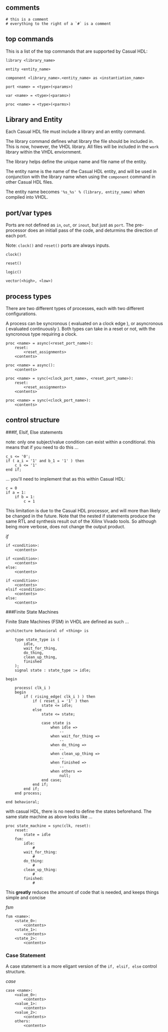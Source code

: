
## comments

    # this is a comment
    # everything to the right of a `#` is a comment


## top commands

This is a list of the top commands that are supported by Casual HDL:

    library <library_name>

    entity <entity_name>

    component <library_name>.<entity_name> as <instantiation_name>

    port <name> = <type>(<params>)

    var <name> = <type>(<params>)

    proc <name> = <type>(<parms>)


## Library and Entity

Each Casual HDL file must include a library and an entity command.

The library command defines what library the file should be included
in.  This is now, however, the VHDL library.  All files will be included
in the `work` library within the VHDL enviornment.

The library helps define the unique name and file name of the entity.

The entity name is the name of the Casual HDL entity, and will be used
in conjunction with the library name when using the `component` command
in other Casual HDL files.

The entity name becomes `'%s_%s' % (library, entity_name)` when compiled
into VHDL.


## port/var types

Ports are not defined as `in`, `out`, or `inout`, but just as `port`.
The pre-processor does an initiall pass of the code, and deturmins the
direction of each port.

Note: `clock()` and `reset()` ports are always inputs.

    clock()

    reset()

    logic()

    vector(<high>, <low>)


## process types

There are two different types of processes, each with two different
configurations.

A process can be syncronous ( evaluated on a clock edge ), or asyncronous
( evaluated continuously ).  Both types can take in a reset or not, with 
the syncronous type requiring a clock.

    proc <name> = async(<reset_port_name>):
        reset:
            <reset_assignments>
        <contents>

    proc <name> = async():
        <contents>

    proc <name> = sync(<clock_port_name>, <reset_port_name>):
        reset:
            <reset_assignments>
        <contents>

    proc <name> = sync(<clock_port_name>):
        <contents>


## control structure

###If, Elsif, Else statements

note: only one subject/value condition can exist within a conditional. this
means that if you need to do this ...

    c_s <= '0';
    if ( a_i = '1' and b_1 = '1' ) then 
        c_s <= '1'
    end if;

... you'll need to implement that as this within Casual HDL:

    c = 0
    if a = 1:
        if b = 1:
            c = 1

This limitation is due to the Casual HDL processor, and will more than likely 
be changed in the future.  Note that the nested if statements produce the same
RTL and synthesis result out of the Xilinx Vivado tools.  So although being 
more verbose, does not change the output product.

*if*

    if <condition>:
        <contents>

    if <condition>:
        <contents>
    else:
        <contents>

    if <condition>:
        <contents>
    elsif <condition>:
        <contents>
    else:
        <contents>


###Finite State Machines

Finite State Machines (FSM) in VHDL are defined as such ...

    architecture behavioral of <thing> is

        type state_type is (
            idle, 
            wait_for_thing,
            do_thing,
            clean_up_thing,
            finished
        );
        signal state : state_type := idle;

    begin

        process( clk_i )
        begin
            if ( rising_edge( clk_i ) ) then
                if ( reset_i = '1' ) then
                    state <= idle;
                else
                    state <= state;

                    case state is
                        when idle =>
                            --
                        when wait_for_thing =>
                            --
                        when do_thing =>
                            --
                        when clean_up_thing =>
                            --
                        when finished =>
                            --
                        when others => 
                            null;
                    end case;
                end if;
            end if;
        end process;

    end behavioral;

with casual HDL, there is no need to define the states beforehand. The
same state machine as above looks like ...

    proc state_machine = sync(clk, reset):
        reset:
            state = idle
        fsm:
            idle:
                #
            wait_for_thing:
                #
            do_thing:
                #
            clean_up_thing:
                #
            finished:
                #

This **greatly** reduces the amount of code that is needed, and keeps things
simple and concise

*fsm*

    fsm <name>:
        <state_0>:
            <contents>
        <state_1>:
            <contents>
        <state_2>:
            <contents>

### Case Statement

A case statement is a more eligant version of the `if, elsif, else` control 
structure.

*case*

    case <name>:
        <value_0>:
            <contents>
        <value_1>:
            <contents>
        <value_2>:
            <contents>
        others:
            <contents>